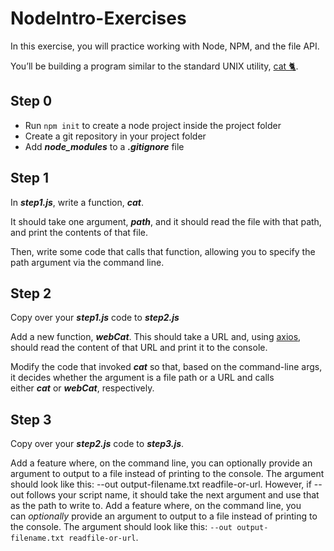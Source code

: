 # NodeIntro-Exercises
In this exercise, you will practice working with Node, NPM, and the file API.

You’ll be building a program similar to the standard UNIX utility, [cat 🐈](http://www.linfo.org/cat.html).

## **Step 0**

- Run `npm init` to create a node project inside the project folder
- Create a git repository in your project folder
- Add ***node_modules*** to a ***.gitignore*** file

## **Step 1**

In ***step1.js***, write a function, ***cat***.

It should take one argument, ***path***, and it should read the file with that path, and print the contents of that file.

Then, write some code that calls that function, allowing you to specify the path argument via the command line.
## **Step 2**

Copy over your ***step1.js*** code to ***step2.js***

Add a new function, ***webCat***. This should take a URL and, using [axios](https://github.com/axios/axios#installing), should read the content of that URL and print it to the console.

Modify the code that invoked ***cat*** so that, based on the command-line args, it decides whether the argument is a file path or a URL and calls either ***cat*** or ***webCat***, respectively.


## **Step 3**

Copy over your ***step2.js*** code to ***step3.js***.

Add a feature where, on the command line, you can optionally provide an argument to output to a file instead of printing to the console. The argument should look like this: --out output-filename.txt readfile-or-url.
However, if --out follows your script name, it should take the next argument and use that as the path to write to.
Add a feature where, on the command line, you can *optionally* provide an argument to output to a file instead of printing to the console. The argument should look like this: `--out output-filename.txt readfile-or-url`.
